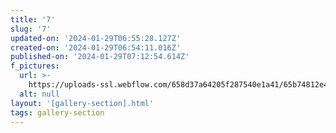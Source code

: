 ```yaml
---
title: '7'
slug: '7'
updated-on: '2024-01-29T06:55:28.127Z'
created-on: '2024-01-29T06:54:11.016Z'
published-on: '2024-01-29T07:12:54.614Z'
f_pictures:
  url: >-
    https://uploads-ssl.webflow.com/658d37a64205f287540e1a41/65b74812e4c1ae76f33365a4_WhatsApp%20Image%202024-01-27%20at%2015.36.04_e5f9e1e2.jpg
  alt: null
layout: '[gallery-section].html'
tags: gallery-section
---
```



